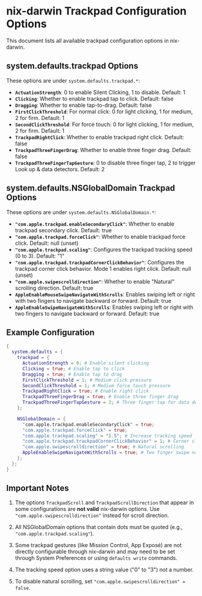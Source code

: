 # nix-darwin Trackpad Configuration Options

This document lists all available trackpad configuration options in nix-darwin.

## system.defaults.trackpad Options

These options are under `system.defaults.trackpad.*`:

- **`ActuationStrength`**: 0 to enable Silent Clicking, 1 to disable. Default: 1
- **`Clicking`**: Whether to enable trackpad tap to click. Default: false
- **`Dragging`**: Whether to enable tap-to-drag. Default: false
- **`FirstClickThreshold`**: For normal click: 0 for light clicking, 1 for medium, 2 for firm. Default: 1
- **`SecondClickThreshold`**: For force touch: 0 for light clicking, 1 for medium, 2 for firm. Default: 1
- **`TrackpadRightClick`**: Whether to enable trackpad right click. Default: false
- **`TrackpadThreeFingerDrag`**: Whether to enable three finger drag. Default: false
- **`TrackpadThreeFingerTapGesture`**: 0 to disable three finger tap, 2 to trigger Look up & data detectors. Default: 2

## system.defaults.NSGlobalDomain Trackpad Options

These options are under `system.defaults.NSGlobalDomain.*`:

- **`"com.apple.trackpad.enableSecondaryClick"`**: Whether to enable trackpad secondary click. Default: true
- **`"com.apple.trackpad.forceClick"`**: Whether to enable trackpad force click. Default: null (unset)
- **`"com.apple.trackpad.scaling"`**: Configures the trackpad tracking speed (0 to 3). Default: "1"
- **`"com.apple.trackpad.trackpadCornerClickBehavior"`**: Configures the trackpad corner click behavior. Mode 1 enables right click. Default: null (unset)
- **`"com.apple.swipescrolldirection"`**: Whether to enable "Natural" scrolling direction. Default: true
- **`AppleEnableMouseSwipeNavigateWithScrolls`**: Enables swiping left or right with two fingers to navigate backward or forward. Default: true
- **`AppleEnableSwipeNavigateWithScrolls`**: Enables swiping left or right with two fingers to navigate backward or forward. Default: true

## Example Configuration

```nix
{
  system.defaults = {
    trackpad = {
      ActuationStrength = 0; # Enable silent clicking
      Clicking = true; # Enable tap to click
      Dragging = true; # Enable tap to drag
      FirstClickThreshold = 1; # Medium click pressure
      SecondClickThreshold = 1; # Medium force touch pressure
      TrackpadRightClick = true; # Enable right click
      TrackpadThreeFingerDrag = true; # Enable three finger drag
      TrackpadThreeFingerTapGesture = 2; # Three finger tap for data detectors
    };

    NSGlobalDomain = {
      "com.apple.trackpad.enableSecondaryClick" = true;
      "com.apple.trackpad.forceClick" = true;
      "com.apple.trackpad.scaling" = "1.5"; # Increase tracking speed
      "com.apple.trackpad.trackpadCornerClickBehavior" = 1; # Corner click for right click
      "com.apple.swipescrolldirection" = true; # Natural scrolling
      AppleEnableSwipeNavigateWithScrolls = true; # Two finger swipe navigation
    };
  };
}
```

## Important Notes

1. The options `TrackpadScroll` and `TrackpadScrollDirection` that appear in some configurations are **not valid** nix-darwin options. Use `"com.apple.swipescrolldirection"` instead for scroll direction.

2. All NSGlobalDomain options that contain dots must be quoted (e.g., `"com.apple.trackpad.scaling"`).

3. Some trackpad gestures (like Mission Control, App Exposé) are not directly configurable through nix-darwin and may need to be set through System Preferences or using `defaults write` commands.

4. The tracking speed option uses a string value ("0" to "3") not a number.

5. To disable natural scrolling, set `"com.apple.swipescrolldirection" = false`.
